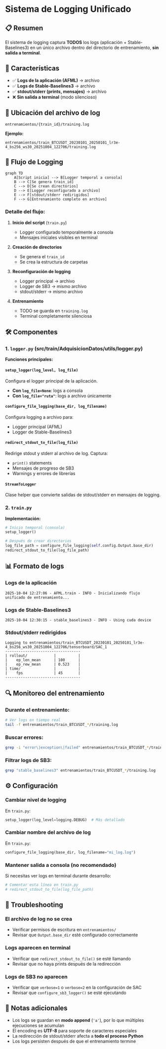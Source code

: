# Sistema de Logging Unificado

## 📋 Resumen

El sistema de logging captura **TODOS** los logs (aplicación + Stable-Baselines3) en un único archivo dentro del directorio de entrenamiento, **sin salida a terminal**.

## 🎯 Características

- ✅ **Logs de la aplicación (AFML)** → archivo
- ✅ **Logs de Stable-Baselines3** → archivo
- ✅ **stdout/stderr (prints, mensajes)** → archivo
- ❌ **Sin salida a terminal** (modo silencioso)

## 📂 Ubicación del archivo de log

```
entrenamientos/{train_id}/training.log
```

**Ejemplo:**
```
entrenamientos/train_BTCUSDT_20230101_20250101_lr3e-4_bs256_ws30_20251004_122706/training.log
```

## 🔄 Flujo de Logging

```mermaid
graph TD
    A[Script inicia] --> B[Logger temporal a consola]
    B --> C[Se genera train_id]
    C --> D[Se crean directorios]
    D --> E[Logger reconfigurado a archivo]
    E --> F[stdout/stderr redirigidos]
    F --> G[Entrenamiento completo en archivo]
```

### Detalle del flujo:

1. **Inicio del script** (`train.py`)
   - Logger configurado temporalmente a consola
   - Mensajes iniciales visibles en terminal

2. **Creación de directorios**
   - Se genera el `train_id`
   - Se crea la estructura de carpetas

3. **Reconfiguración de logging**
   - Logger principal → archivo
   - Logger de SB3 → mismo archivo
   - stdout/stderr → mismo archivo

4. **Entrenamiento**
   - TODO se guarda en `training.log`
   - Terminal completamente silenciosa

## 🛠️ Componentes

### 1. `logger.py` (src/train/AdquisicionDatos/utils/logger.py)

**Funciones principales:**

#### `setup_logger(log_level, log_file)`
Configura el logger principal de la aplicación.
- **Con `log_file=None`**: logs a consola
- **Con `log_file="ruta"`**: logs a archivo únicamente

#### `configure_file_logging(base_dir, log_filename)`
Configura logging a archivo para:
- Logger principal (AFML)
- Logger de Stable-Baselines3

#### `redirect_stdout_to_file(log_file)`
Redirige stdout y stderr al archivo de log.
Captura:
- `print()` statements
- Mensajes de progreso de SB3
- Warnings y errores de librerías

#### `StreamToLogger`
Clase helper que convierte salidas de stdout/stderr en mensajes de logging.

### 2. `train.py`

**Implementación:**

```python
# Inicio temporal (consola)
setup_logger()

# Después de crear directorios
log_file_path = configure_file_logging(self.config.Output.base_dir)
redirect_stdout_to_file(log_file_path)
```

## 📊 Formato de logs

### Logs de la aplicación
```
2025-10-04 12:27:06 - AFML.train - INFO - Inicializando flujo unificado de entrenamiento...
```

### Logs de Stable-Baselines3
```
2025-10-04 12:30:15 - stable_baselines3 - INFO - Using cuda device
```

### Stdout/stderr redirigidos
```
Logging to entrenamientos/train_BTCUSDT_20230101_20250101_lr3e-4_bs256_ws30_20251004_122706/tensorboard/SAC_1
----------------------------------
| rollout/            |          |
|    ep_len_mean      | 100      |
|    ep_rew_mean      | 0.523    |
| time/               |          |
|    fps              | 45       |
----------------------------------
```

## 🔍 Monitoreo del entrenamiento

### Durante el entrenamiento:
```bash
# Ver logs en tiempo real
tail -f entrenamientos/train_BTCUSDT_*/training.log
```

### Buscar errores:
```bash
grep -i "error\|exception\|failed" entrenamientos/train_BTCUSDT_*/training.log
```

### Filtrar logs de SB3:
```bash
grep "stable_baselines3" entrenamientos/train_BTCUSDT_*/training.log
```

## ⚙️ Configuración

### Cambiar nivel de logging

En `train.py`:
```python
setup_logger(log_level=logging.DEBUG)  # Más detallado
```

### Cambiar nombre del archivo de log

En `train.py`:
```python
configure_file_logging(base_dir, log_filename="mi_log.log")
```

### Mantener salida a consola (no recomendado)

Si necesitas ver logs en terminal durante desarrollo:
```python
# Comentar esta línea en train.py
# redirect_stdout_to_file(log_file_path)
```

## 🚨 Troubleshooting

### El archivo de log no se crea
- Verificar permisos de escritura en `entrenamientos/`
- Revisar que `Output.base_dir` esté configurado correctamente

### Logs aparecen en terminal
- Verificar que `redirect_stdout_to_file()` se esté llamando
- Revisar que no haya prints después de la redirección

### Logs de SB3 no aparecen
- Verificar que `verbose=1` o `verbose=2` en la configuración de SAC
- Revisar que `configure_sb3_logger()` se esté ejecutando

## 📝 Notas adicionales

- Los logs se guardan en **modo append** (`'a'`), por lo que múltiples ejecuciones se acumulan
- El encoding es **UTF-8** para soporte de caracteres especiales
- La redirección de stdout/stderr afecta a **todo el proceso Python**
- Los logs persisten después de que el entrenamiento termine
